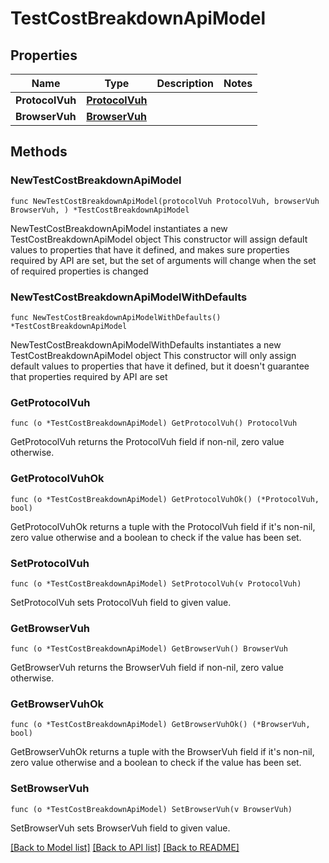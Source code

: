 # TestCostBreakdownApiModel

## Properties

Name | Type | Description | Notes
------------ | ------------- | ------------- | -------------
**ProtocolVuh** | [**ProtocolVuh**](ProtocolVuh.md) |  | 
**BrowserVuh** | [**BrowserVuh**](BrowserVuh.md) |  | 

## Methods

### NewTestCostBreakdownApiModel

`func NewTestCostBreakdownApiModel(protocolVuh ProtocolVuh, browserVuh BrowserVuh, ) *TestCostBreakdownApiModel`

NewTestCostBreakdownApiModel instantiates a new TestCostBreakdownApiModel object
This constructor will assign default values to properties that have it defined,
and makes sure properties required by API are set, but the set of arguments
will change when the set of required properties is changed

### NewTestCostBreakdownApiModelWithDefaults

`func NewTestCostBreakdownApiModelWithDefaults() *TestCostBreakdownApiModel`

NewTestCostBreakdownApiModelWithDefaults instantiates a new TestCostBreakdownApiModel object
This constructor will only assign default values to properties that have it defined,
but it doesn't guarantee that properties required by API are set

### GetProtocolVuh

`func (o *TestCostBreakdownApiModel) GetProtocolVuh() ProtocolVuh`

GetProtocolVuh returns the ProtocolVuh field if non-nil, zero value otherwise.

### GetProtocolVuhOk

`func (o *TestCostBreakdownApiModel) GetProtocolVuhOk() (*ProtocolVuh, bool)`

GetProtocolVuhOk returns a tuple with the ProtocolVuh field if it's non-nil, zero value otherwise
and a boolean to check if the value has been set.

### SetProtocolVuh

`func (o *TestCostBreakdownApiModel) SetProtocolVuh(v ProtocolVuh)`

SetProtocolVuh sets ProtocolVuh field to given value.


### GetBrowserVuh

`func (o *TestCostBreakdownApiModel) GetBrowserVuh() BrowserVuh`

GetBrowserVuh returns the BrowserVuh field if non-nil, zero value otherwise.

### GetBrowserVuhOk

`func (o *TestCostBreakdownApiModel) GetBrowserVuhOk() (*BrowserVuh, bool)`

GetBrowserVuhOk returns a tuple with the BrowserVuh field if it's non-nil, zero value otherwise
and a boolean to check if the value has been set.

### SetBrowserVuh

`func (o *TestCostBreakdownApiModel) SetBrowserVuh(v BrowserVuh)`

SetBrowserVuh sets BrowserVuh field to given value.



[[Back to Model list]](../README.md#documentation-for-models) [[Back to API list]](../README.md#documentation-for-api-endpoints) [[Back to README]](../README.md)



